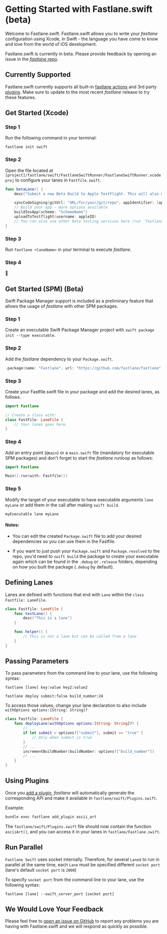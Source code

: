 # Getting Started with Fastlane.swift (beta)

Welcome to Fastlane.swift. Fastlane.swift allows you to write your _fastlane_ configuration using Xcode, in Swift - the language you have come to know and love from the world of iOS development.

Fastlane.swift is currently in beta. Please provide feedback by opening an issue in the [_fastlane_ repo](https://github.com/fastlane/fastlane).

## Currently Supported

Fastlane.swift currently supports all built-in [fastlane actions](https://docs.fastlane.tools/actions/) and 3rd party [plugins](https://docs.fastlane.tools/plugins/available-plugins/). Make sure to update to the most recent _fastlane_ release to try these features.

## Get Started (Xcode)

### Step 1

Run the following command in your terminal:

``` no-highlight
fastlane init swift
```

### Step 2

Open the file located at `[project]/fastlane/swift/FastlaneSwiftRunner/FastlaneSwiftRunner.xcodeproj` to configure your lanes in `Fastfile.swift`.

```swift
func betaLane() {
    desc("Submit a new Beta Build to Apple TestFlight. This will also make sure the profile is up to date")

    syncCodeSigning(gitUrl: "URL/for/your/git/repo", appIdentifier: [appIdentifier], username: appleID)
    // Build your app - more options available
    buildIosApp(scheme: "SchemeName")
    uploadToTestflight(username: appleID)
    // You can also use other beta testing services here (run `fastlane actions`)
}
```

### Step 3

Run `fastlane <laneName>` in your terminal to execute _fastlane_.

### Step 4

🎉

## Get Started (SPM) (Beta)

Swift Package Manager support is included as a preliminary feature that allows the usage of _fastlane_ with other SPM packages.

### Step 1

Create an executable Swift Package Manager project with `swift package init --type executable`.

### Step 2

Add the _fastlane_ dependency to your `Package.swift`.

```swift
.package(name: "Fastlane", url: "https://github.com/fastlane/fastlane", .from("2.179.0"))
```

### Step 3

Create your Fastfile.swift file in your package and add the desired lanes, as follows.

``` swift
import Fastlane

// Create a class with: 
class FastFile: LaneFile {
    // Your lanes goes here.
}
```

### Step 4

Add an entry point (`@main`) or a `main.swift` file (mandatory for executable SPM packages) and don't forget to start the _fastlane_ runloop as follows:

```swift
import Fastlane

Main().run(with: Fastfile())
```

### Step 5

Modify the target of your executable to have executable arguments `lane myLane` or add them in the call after making `swift build`.

```no-highlight
myExecutable lane myLane
```

#### Notes:

- You can edit the created `Package.swift` file to add your desired dependencies so you can use them in the Fastfile.

- If you want to just push your `Package.swift` and `Package.resolved` to the repo, you'd need to `swift build` the package to create your executable again which can be found in the `.debug` or `.release` folders, depending on how you built the package (`.debug` by default). 

## Defining Lanes

Lanes are defined with functions that end with `Lane` within the `class Fastfile: LaneFile`.

```swift
class Fastfile: LaneFile {
    func testLane() {
        desc("This is a lane")
    }

    func helper() {
        // This is not a lane but can be called from a lane
    }
}
```

## Passing Parameters

To pass parameters from the command line to your lane, use the following syntax:

```no-highlight
fastlane [lane] key:value key2:value2

fastlane deploy submit:false build_number:24
```

To access those values, change your lane declaration to also include `withOptions options:[String: String]?`

```swift
class Fastfile: LaneFile {
    func deployLane(withOptions options:[String: String]?) {
        // ...
        if let submit = options?["submit"], submit == "true" {
            // Only when submit is true
        }
        // ...
        incrementBuildNumber(buildNumber: options?["build_number"])
        // ...
    }
}
```

## Using Plugins

Once you [add a plugin](https://docs.fastlane.tools/plugins/using-plugins/#add-a-plugin-to-your-project), _fastlane_ will automatically generate the corresponding API and make it available in `fastlane/swift/Plugins.swift`.

Example:

```sh
bundle exec fastlane add_plugin ascii_art
```

The `fastlane/swift/Plugins.swift` file should now contain the function `asciiArt()`, and you can access it in your lanes in `fastlane/Fastlane.swift`.

## Run Parallel

`Fastlane Swift` uses socket internally. Therefore, for several `Lane`s to run in parallel at the same time, each `Lane` must be specified different `socket port` (lane's default `socket port` is `2000`)

To specify `socket port` from the command line to your lane, use the following syntax:

```no-highlight
fastlane [lane] --swift_server_port [socket port]
```

## We Would Love Your Feedback

Please feel free to [open an issue on GitHub](https://github.com/fastlane/fastlane) to report any problems you are having with Fastlane.swift and we will respond as quickly as possible.
